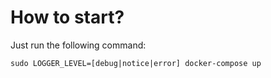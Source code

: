 # How to start?
Just run the following command:
```
sudo LOGGER_LEVEL=[debug|notice|error] docker-compose up
```
